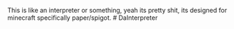 This is like an interpreter or something, yeah its pretty shit, its designed for minecraft specifically paper/spigot.
#   D a I n t e r p r e t e r  
 
